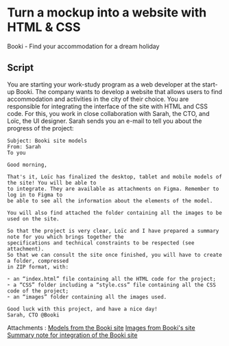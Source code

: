 # Turn a mockup into a website with HTML & CSS
Booki - Find your accommodation for a dream holiday

## Script
You are starting your work-study program as a web developer at the start-up Booki. The company wants to develop a website that allows users to find accommodation and activities in the city of their choice. You are responsible for integrating the interface of the site with HTML and CSS code. For this, you work in close collaboration with Sarah, the CTO, and Loïc, the UI designer.
Sarah sends you an e-mail to tell you about the progress of the project:

    Subject: Booki site models
    From: Sarah
    To you
    
    Good morning,
    
    That's it, Loïc has finalized the desktop, tablet and mobile models of the site! You will be able to
    to integrate. They are available as attachments on Figma. Remember to log in to Figma to
    be able to see all the information about the elements of the model.
    
    You will also find attached the folder containing all the images to be used on the site.
    
    So that the project is very clear, Loïc and I have prepared a summary note for you which brings together the
    specifications and technical constraints to be respected (see attachment).
    So that we can consult the site once finished, you will have to create a folder, compressed
    in ZIP format, with:
    
    ➣ an “index.html” file containing all the HTML code for the project;
    ➣ a “CSS” folder including a “style.css” file containing all the CSS code of the project;
    ➣ an “images” folder containing all the images used.
    
    Good luck with this project, and have a nice day!
    Sarah, CTO @Booki
    
Attachments :
[Models from the Booki site](https://www.figma.com/file/aen32jonHhD7JnIEL2b3sE/Projet-2-FR---Booki?node-id=349%3A1/)
[Images from Booki's site](https://course.oc-static.com/projects/D%C3%A9veloppeur+Web/DWP_P3+HTML+CSS+Booki/Images+Booki.zip)
[Summary note for integration of the Booki site](https://course.oc-static.com/projects/D%C3%A9veloppeur+Web/IW_P3+HTML+CSS+Booki/Note+de+synthe%CC%80se+pour+inte%CC%81gration+du+site+Booki+(IW).pdf)
